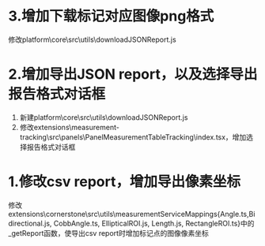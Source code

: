 # 3.增加下载标记对应图像png格式
修改platform\core\src\utils\downloadJSONReport.js

# 2.增加导出JSON report，以及选择导出报告格式对话框
1. 新建platform\core\src\utils\downloadJSONReport.js
2. 修改extensions\measurement-tracking\src\panels\PanelMeasurementTableTracking\index.tsx，增加选择报告格式对话框

# 1.修改csv report，增加导出像素坐标
修改extensions\cornerstone\src\utils\measurementServiceMappings\{Angle.ts,Bidirectional.js, CobbAngle.ts, EllipticalROI.js, Length.js, RectangleROI.ts}中的 _getReport函数，使导出csv report时增加标记点的图像像素坐标
